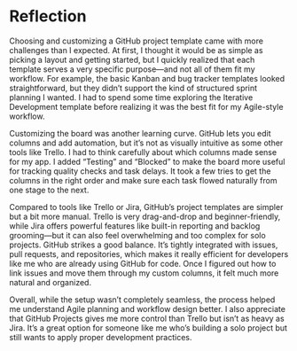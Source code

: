 # Reflection

Choosing and customizing a GitHub project template came with more challenges than I expected. At first, I thought it would be as simple as picking a layout and getting started, but I quickly realized that each template serves a very specific purpose—and not all of them fit my workflow. For example, the basic Kanban and bug tracker templates looked straightforward, but they didn’t support the kind of structured sprint planning I wanted. I had to spend some time exploring the Iterative Development template before realizing it was the best fit for my Agile-style workflow.

Customizing the board was another learning curve. GitHub lets you edit columns and add automation, but it’s not as visually intuitive as some other tools like Trello. I had to think carefully about which columns made sense for my app. I added “Testing” and “Blocked” to make the board more useful for tracking quality checks and task delays. It took a few tries to get the columns in the right order and make sure each task flowed naturally from one stage to the next.

Compared to tools like Trello or Jira, GitHub’s project templates are simpler but a bit more manual. Trello is very drag-and-drop and beginner-friendly, while Jira offers powerful features like built-in reporting and backlog grooming—but it can also feel overwhelming and too complex for solo projects. GitHub strikes a good balance. It’s tightly integrated with issues, pull requests, and repositories, which makes it really efficient for developers like me who are already using GitHub for code. Once I figured out how to link issues and move them through my custom columns, it felt much more natural and organized.

Overall, while the setup wasn’t completely seamless, the process helped me understand Agile planning and workflow design better. I also appreciate that GitHub Projects gives me more control than Trello but isn’t as heavy as Jira. It’s a great option for someone like me who’s building a solo project but still wants to apply proper development practices.
